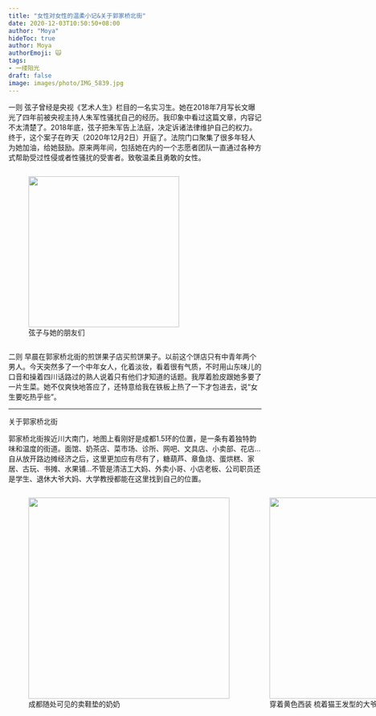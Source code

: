 ```yaml
---
title: "女性对女性的温柔小记&关于郭家桥北街"
date: 2020-12-03T10:50:50+08:00
author: "Moya"
hideToc: true
author: Moya
authorEmoji: 🙀
tags:
- 一缕阳光
draft: false
image: images/photo/IMG_5839.jpg
---
```


一则
弦子曾经是央视《艺术人生》栏目的一名实习生。她在2018年7月写长文曝光了四年前被央视主持人朱军性骚扰自己的经历。我印象中看过这篇文章，内容记不太清楚了。2018年底，弦子把朱军告上法庭，决定诉诸法律维护自己的权力。终于，这个案子在昨天（2020年12月2日）开庭了。法院门口聚集了很多年轻人为她加油，给她鼓励。原来两年间，包括她在内的一个志愿者团队一直通过各种方式帮助受过性侵或者性骚扰的受害者。致敬温柔且勇敢的女性。

<div style="display:flex;">
<figure>
<img src="https://s3.ax1x.com/2021/01/02/sSj9yR.jpg" width="300">
<figcaption>弦子与她的朋友们</figcaption>
</figure>
</div>

二则
早晨在郭家桥北街的煎饼果子店买煎饼果子。以前这个饼店只有中青年两个男人。今天突然多了一个中年女人，化着淡妆，看着很有气质，不时用山东味儿的口音和操着四川话路过的熟人说着只有他们才知道的话题。我厚着脸皮跟她多要了一片生菜。她不仅爽快地答应了，还特意给我在铁板上热了一下才包进去，说“女生要吃热乎些”。

---

关于郭家桥北街

郭家桥北街挨近川大南门，地图上看刚好是成都1.5环的位置，是一条有着独特韵味和温度的街道。面馆、奶茶店、菜市场、诊所、网吧、文具店、小卖部、花店...自从放开路边摊经济之后，这里更加应有尽有了，糖葫芦、章鱼烧、蛋烘糕、家居、古玩、书摊、水果铺...不管是清洁工大妈、外卖小哥、小店老板、公司职员还是学生、退休大爷大妈、大学教授都能在这里找到自己的位置。

<div style="display:flex;flexwrap:wrap">
<figure>
<img src="https://s3.ax1x.com/2021/01/02/sSjkTK.jpg" width="400">
<figcaption>成都随处可见的卖鞋垫的奶奶</figcaption>
</figure>
<figure>
<img src="https://s3.ax1x.com/2021/01/02/sSjZfe.jpg" width="400">
<figcaption>穿着黄色西装 梳着猫王发型的大爷</figcaption>
</figure>
<figure>
<img src="https://s3.ax1x.com/2021/01/02/sSjEFO.jpg" width="400">
<figcaption>正经糖葫芦</figcaption>
</figure>
<figure>
<img src="https://s3.ax1x.com/2021/01/02/sSjFw6.jpg" width="400">
<figcaption>早上喧哗的郭家桥北街</figcaption>
</figure>
</div>

